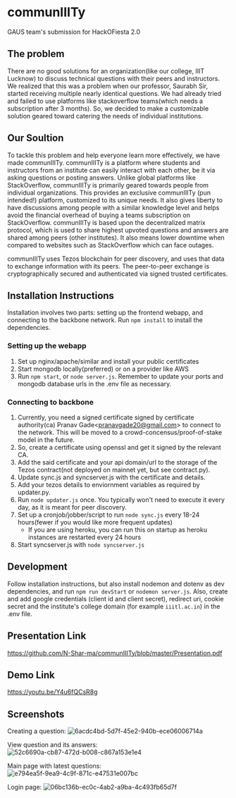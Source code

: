 # communIIITy
GAUS team's submission for HackOFiesta 2.0

## The problem
There are no good solutions for an organization(like our college, IIIT Lucknow) to discuss technical questions with their peers and instructors. We realized that this was a problem when our professor, Saurabh Sir, started receiving multiple nearly identical questions. We had already tried and failed to use platforms like stackoverflow teams(which needs a subscription after 3 months). So, we decided to make a customizable solution geared toward catering the needs of individual institutions.

## Our Soultion
To tackle this problem and help everyone learn more effectively, we have made communIIITy. communIIITy is a platform where students and instructors from an institute can easily interact with each other, be it via asking questions or posting answers. Unlike global platforms like StackOverflow, communIIITy is primarily geared towards people from individual organizations. This provides an exclusive communIIITy (pun intended!) platform, customized to its unique needs. It also gives liberty to have discussions among people with a similar knowledge level and helps avoid the financial overhead of buying a teams subscription on StackOverflow. communIIITy is based upon the decentralized matrix protocol, which is used to share highest upvoted questions and answers are shared among peers (other institutes). It also means lower downtime when compared to websites such as StackOverflow which can face outages.

communIIITy uses Tezos blockchain for peer discovery, and uses that data to exchange information with its peers. The peer-to-peer exchange is cryptographically secured and authenticated via signed trusted certificates.

## Installation Instructions
Installation involves two parts: setting up the frontend webapp, and connecting to the backbone network. Run `npm install` to install the dependencies.

### Setting up the webapp
1. Set up nginx/apache/similar and install your public certificates
1. Start mongodb locally(preferred) or on a provider like AWS
1. Run `npm start`, or `node server.js`. Remember to update your ports and mongodb database urls in the .env file as necessary.

### Connecting to backbone
1. Currently, you need a signed certificate signed by certificate authority(ca) Pranav Gade\<pranavgade20@gmail.com\> to connect to the network. This will be moved to a crowd-concensus/proof-of-stake model in the future.
1. So, create a certificate using openssl and get it signed by the relevant CA.
1. Add the said certificate and your api domain/url to the storage of the Tezos contract(not deployed on mainnet yet, but see contract.py).
1. Update sync.js and syncserver.js with the certificate and details.
1. Add your tezos details to enviornment variables as required by updater.py.
1. Run `node updater.js` once. You typically won't need to execute it every day, as it is meant for peer discovery.
1. Set up a cronjob/jobber/script to run `node sync.js` every 18-24 hours(fewer if you would like more frequent updates)
    * If you are using heroku, you can run this on startup as heroku instances are restarted every 24 hours
1. Start syncserver.js with `node syncserver.js`

## Development

Follow installation instructions, but also install nodemon and dotenv as dev dependencies, and run `npm run devStart` or `nodemon server.js`. Also, create and add google credentials (client id and client secret), redirect uri, cookie secret and the institute's college domain (for example `iiitl.ac.in`) in the .env file.

## Presentation Link
https://github.com/N-Shar-ma/communIIITy/blob/master/Presentation.pdf

## Demo Link
https://youtu.be/Y4u6fQCsR8g

## Screenshots
Creating a question:
![6acdc4bd-5d7f-45e2-940b-ece06006714a](https://user-images.githubusercontent.com/26707046/115133797-97274000-a028-11eb-860f-39384f41fc44.png)

View question and its answers:
![52c6690a-cb87-472d-b008-c867a153e1e4](https://user-images.githubusercontent.com/26707046/115133799-98586d00-a028-11eb-9603-7aca636636f7.png)

Main page with latest questions:
![e794ea5f-9ea9-4c9f-871c-e47531e007bc](https://user-images.githubusercontent.com/26707046/115133802-98f10380-a028-11eb-922f-2369ea5de40f.png)

Login page:
![06bc136b-ec0c-4ab2-a9ba-4c493fb65d7f](https://user-images.githubusercontent.com/26707046/115133803-99899a00-a028-11eb-9855-9357c6cac114.png)

